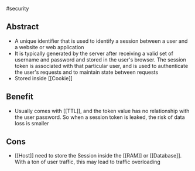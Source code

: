 #security 
## Abstract
- A unique identifier that is used to identify a session between a user and a website or web application
- It is typically generated by the server after receiving a valid set of username and password and stored in the user's browser. The session token is associated with that particular user, and is used to authenticate the user's requests and to maintain state between requests
- Stored inside [[Cookie]]

## Benefit
- Usually comes with [[TTL]], and the token value has no relationship with the user password. So when a session token is leaked, the risk of data loss is smaller

## Cons
- [[Host]] need to store the Session inside the [[RAM]] or [[Database]]. With a ton of user traffic, this may lead to traffic overloading